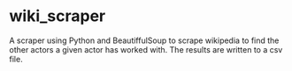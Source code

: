# wiki_scraper
A scraper using Python and BeautiffulSoup to scrape wikipedia to find the other actors a given actor has worked with. The results are written to a csv file.
